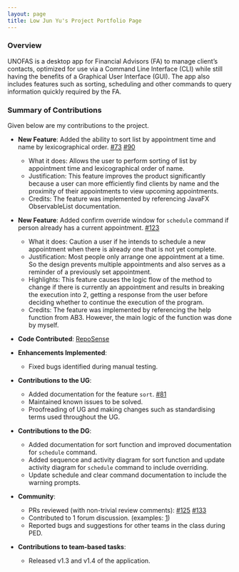 ```yaml
---
layout: page
title: Low Jun Yu's Project Portfolio Page
---
```


### Overview

UNOFAS is a desktop app for Financial Advisors (FA) to manage client’s contacts, optimized for use via a Command Line
Interface (CLI) while still having the benefits of a Graphical User Interface (GUI). The app also includes features
such as sorting, scheduling and other commands to query information quickly required by the FA.

### Summary of Contributions

Given below are my contributions to the project.

* **New Feature**: Added the ability to sort list by appointment time and name by lexicographical order. [\#73](https://github.com/AY2324S1-CS2103T-F12-1/tp/pull/73) [\#90](https://github.com/AY2324S1-CS2103T-F12-1/tp/pull/90)
    * What it does: Allows the user to perform sorting of list by appointment time and lexicographical order of name.
    * Justification: This feature improves the product significantly because a user can more efficiently find clients by name and the proximity of their appointments to view upcoming appointments.
    * Credits: The feature was implemented by referencing JavaFX ObservableList documentation. 
  

* **New Feature**: Added confirm override window for `schedule` command if person already has a current appointment. [\#123](https://github.com/AY2324S1-CS2103T-F12-1/tp/pull/123)
  * What it does: Caution a user if he intends to schedule a new appointment when there is already one that is not yet complete.
  * Justification: Most people only arrange one appointment at a time. So the design prevents multiple appointments and also serves as a reminder of a previously set appointment.
  * Highlights: This feature causes the logic flow of the method to change if there is currently an appointment and results in breaking the execution into 2, getting a response from the user before deciding whether to continue the execution of the program.
  * Credits: The feature was implemented by referencing the help function from AB3. However, the main logic of the function was done by myself.
 
* **Code Contributed**: [RepoSense](https://nus-cs2103-ay2324s1.github.io/tp-dashboard/?search=jylow&breakdown=true)

* **Enhancements Implemented**: 
    * Fixed bugs identified during manual testing.
  
* **Contributions to the UG**:
    * Added documentation for the feature `sort`. [\#81](https://github.com/AY2324S1-CS2103T-F12-1/tp/pull/81)
    * Maintained known issues to be solved.
    * Proofreading of UG and making changes such as standardising terms used throughout the UG.

* **Contributions to the DG**:
    * Added documentation for sort function and improved documentation for `schedule` command.
    * Added sequence and activity diagram for sort function and update activity diagram for `schedule` command to include overriding.
    * Update schedule and clear command documentation to include the warning prompts.

* **Community**:
  * PRs reviewed (with non-trivial review comments): [\#125](https://github.com/AY2324S1-CS2103T-F12-1/tp/pull/125) [\#133](https://github.com/AY2324S1-CS2103T-F12-1/tp/pull/133#pullrequestreview-1699166607)
  * Contributed to 1 forum discussion. (examples: [1](https://github.com/nus-cs2103-AY2324S1/forum/issues/172#issuecomment-1730790631))
  * Reported bugs and suggestions for other teams in the class during PED.

* **Contributions to team-based tasks**: 
  * Released v1.3 and v1.4 of the application.
